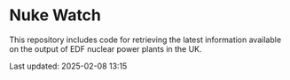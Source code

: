 # Nuke Watch

This repository includes code for retrieving the latest information available on the output of EDF nuclear power plants in the UK.

Last updated: 2025-02-08 13:15